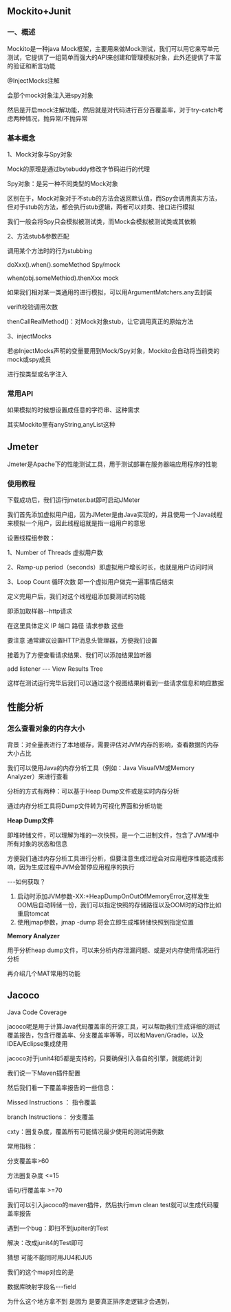 ## Mockito+Junit

### 一、概述

Mockito是一种java Mock框架，主要用来做Mock测试，我们可以用它来写单元测试，它提供了一组简单而强大的API来创建和管理模拟对象，此外还提供了丰富的验证和断言功能



@InjectMocks注解

会那个mock对象注入进spy对象

然后是开启mock注解功能，然后就是对代码进行百分百覆盖率，对于try-catch考虑两种情况，抛异常/不抛异常



### 基本概念

1、Mock对象与Spy对象

Mock的原理是通过bytebuddy修改字节码进行的代理

Spy对象：是另一种不同类型的Mock对象

区别在于，Mock对象对于不stub的方法会返回默认值，而Spy会调用真实方法，但对于stub的方法，都会执行stub逻辑，两者可以对类、接口进行模拟

我们一般会将Spy只会模拟被测试类，而Mock会模拟被测试类或其依赖



2、方法stub&参数匹配

调用某个方法时的行为stubbing

doXxx().when().someMethod Spy/mock

when(obj.someMethiod).thenXxx mock



如果我们相对某一类通用的进行模拟，可以用ArgumentMatchers.any去封装

verift校验调用次数

thenCallRealMethod()：对Mock对象stub，让它调用真正的原始方法



3、injectMocks

若@InjectMocks声明的变量要用到Mock/Spy对象，Mockito会自动将当前类的mock或spy成员

进行按类型或名字注入





### 常用API

如果模拟的时候想设置成任意的字符串、这种需求

其实Mockito里有anyString,anyList这种











## Jmeter

Jmeter是Apache下的性能测试工具，用于测试部署在服务器端应用程序的性能

### 使用教程

下载成功后，我们运行jmeter.bat即可启动JMeter

我们首先添加虚拟用户组，因为JMeter是由Java实现的，并且使用一个Java线程来模拟一个用户，因此线程组就是指一组用户的意思

设置线程组参数：

1、Number of Threads 虚拟用户数 

2、Ramp-up period（seconds）即虚拟用户增长时长，也就是用户访问时间

3、Loop Count 循环次数 即一个虚拟用户做完一遍事情后结束



定义完用户后，我们对这个线程组添加要测试的功能

即添加取样器--http请求

在这里具体定义 IP 端口 路径 请求参数 这些

要注意 通常建议设置HTTP消息头管理器，方便我们设置



接着为了方便查看请求结果、我们可以添加结果监听器

add listener --- View Results Tree

这样在测试运行完毕后我们可以通过这个视图结果树看到一些请求信息和响应数据



## 性能分析

### 怎么查看对象的内存大小

背景：对全量表进行了本地缓存，需要评估对JVM内存的影响，查看数据的内存大小占比

我们可以使用Java的内存分析工具（例如：Java VisualVM或Memory Analyzer）来进行查看

分析的方式有两种：可以基于Heap Dump文件或是实时内存分析

通过内存分析工具将Dump文件转为可视化界面和分析功能



**Heap Dump文件**

即堆转储文件，可以理解为堆的一次快照，是一个二进制文件，包含了JVM堆中所有对象的状态和信息

方便我们通过内存分析工具进行分析，但要注意生成过程会对应用程序性能造成影响，因为生成过程中JVM会暂停应用程序的执行

---如何获取？

1. 启动时添加JVM参数-XX:+HeapDumpOnOutOfMemoryError,这样发生OOM后自动转储一份，我们可以指定快照的存储路径以及OOM时的动作比如重启tomcat
2. 使用jmap参数，jmap -dump 将会立即生成堆转储快照到指定位置



**Memory Analyzer**

用于分析heap dump文件，可以来分析内存泄漏问题、或是对内存使用情况进行分析

再介绍几个MAT常用的功能







## Jacoco

Java Code Coverage

jacoco呢是用于计算Java代码覆盖率的开源工具，可以帮助我们生成详细的测试覆盖报告，包含行覆盖率、分支覆盖率等等，可以和Maven/Gradle，以及IDEA/Eclipse集成使用



jacoco对于junit4和5都是支持的，只要确保引入各自的引擎，就能统计到



我们说一下Maven插件配置



然后我们看一下覆盖率报告的一些信息：

Missed Instructions ： 指令覆盖

branch Instructions： 分支覆盖

cxty：圈复杂度，覆盖所有可能情况最少使用的测试用例数 



常用指标：

分支覆盖率>60

方法圈复杂度 <=15

语句/行覆盖率 >=70



我们可以引入jacoco的maven插件，然后执行mvn clean test就可以生成代码覆盖率报告



遇到一个bug：即扫不到jupiter的Test 

解决：改成junit4的Test即可

猜想 可能不能同时用JU4和JU5



我们的这个map对应的是

数据库映射字段名---field

为什么这个地方拿不到 是因为 是要真正排序走逻辑才会遇到，













